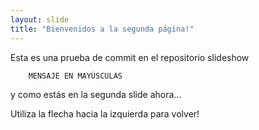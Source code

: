 ```yaml
---
layout: slide
title: "Bienvenidos a la segunda página!"
---
```

Esta es una prueba de commit en el repositorio slideshow

        MENSAJE EN MAYÚSCULAS

y como estás en la segunda slide ahora...

Utiliza la flecha hacia la izquierda para volver!
